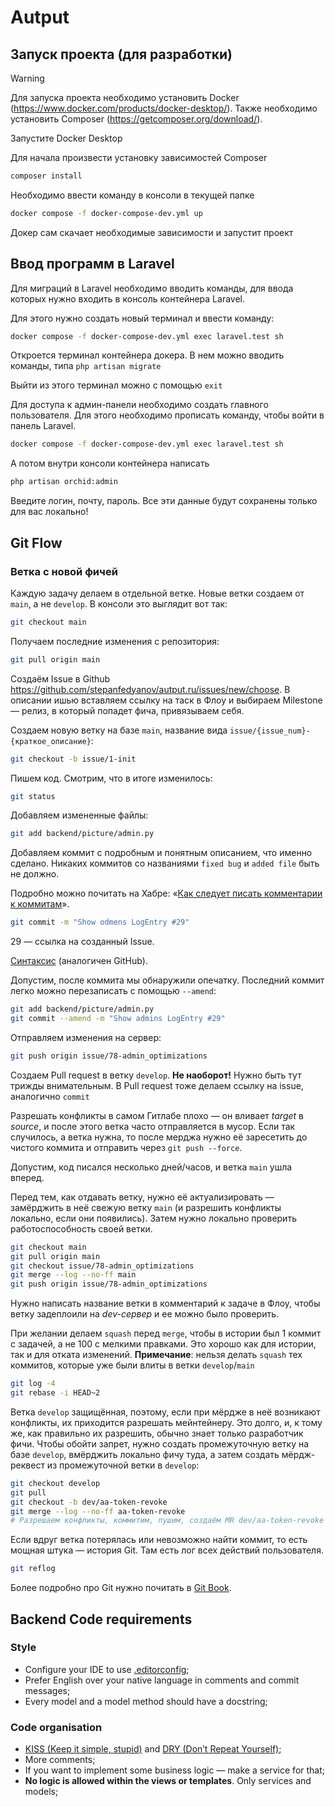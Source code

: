 # Autput

## Запуск проекта (для разработки)

> [!WARNING]
> Для запуска проекта необходимо установить Docker (https://www.docker.com/products/docker-desktop/).
> Также необходимо установить Composer (https://getcomposer.org/download/).

Запустите Docker Desktop

Для начала произвести установку зависимостей Composer

```bash
composer install
```

Необходимо ввести команду в консоли в текущей папке

```bash
docker compose -f docker-compose-dev.yml up
```

Докер сам скачает необходимые зависимости и запустит проект

## Ввод программ в Laravel

Для миграций в Laravel необходимо вводить команды, для ввода которых нужно входить в консоль контейнера Laravel.

Для этого нужно создать новый терминал и ввести команду:

```bash
docker compose -f docker-compose-dev.yml exec laravel.test sh 
```

Откроется терминал контейнера докера. В нем можно вводить команды, типа ```php artisan migrate```

Выйти из этого терминал можно с помощью ```exit```

Для доступа к админ-панели необходимо создать главного пользователя. Для этого необходимо прописать команду, чтобы войти в панель Laravel.
```bash
docker compose -f docker-compose-dev.yml exec laravel.test sh 
```

А потом внутри консоли контейнера написать
```bash
php artisan orchid:admin
```

Введите логин, почту, пароль. Все эти данные будут сохранены только для вас локально!

## Git Flow

### Ветка с новой фичей
Каждую задачу делаем в отдельной ветке. Новые ветки создаем от `main`, а не `develop`.
В консоли это выглядит вот так:

```bash
git checkout main
```

Получаем последние изменения с репозитория:

```bash
git pull origin main
```

Создаём Issue в Github
https://github.com/stepanfedyanov/autput.ru/issues/new/choose.
В описании ишью вставляем ссылку на таск в Флоу и 
выбираем Milestone — релиз, в который попадет фича, привязываем себя.

Создаем новую ветку на базе `main`, название вида `issue/{issue_num}-{краткое_описание}`:

```bash
git checkout -b issue/1-init
```

Пишем код.
Смотрим, что в итоге изменилось:

```bash
git status
```

Добавляем измененные файлы:

```bash
git add backend/picture/admin.py
```

Добавляем коммит с подробным и понятным описанием, что именно сделано. 
Никаких коммитов со названиями `fixed bug` и `added file` быть не должно.

Подробно можно почитать на Хабре: «[Как следует писать комментарии к коммитам](https://habr.com/ru/post/416887/ )».


```bash
git commit -m "Show odmens LogEntry #29"
```

29 — ссылка на созданный Issue.

[Синтаксис](https://docs.gitlab.com/ee/user/project/issues/managing_issues.html#closing-issues-automatically) 
(аналогичен GitHub).


Допустим, после коммита мы обнаружили опечатку.
Последний коммит легко можно перезаписать с помощью `--amend`:

```bash
git add backend/picture/admin.py
git commit --amend -m "Show admins LogEntry #29"
```

Отправляем изменения на сервер:

```bash
git push origin issue/78-admin_optimizations
```

Создаем Pull request в ветку `develop`. **Не наоборот!** Нужно быть тут трижды внимательным.
В Pull request тоже делаем ссылку на issue, аналогично `commit`

Разрешать конфликты в самом Гитлабе плохо — он вливает _target_ в _source_, и после этого ветка
часто отправляется в мусор. Если так случилось, а ветка нужна, то после мерджа нужно её заресетить
до чистого коммита и отправить через `git push --force`.

Допустим, код писался несколько дней/часов, и ветка `main` ушла вперед.

Перед тем, как отдавать ветку, нужно её актуализировать — замёрджить в неё свежую ветку `main` (и разрешить конфликты локально, если они появились).
Затем нужно локально проверить работоспособность своей ветки.

```bash
git checkout main
git pull origin main
git checkout issue/78-admin_optimizations
git merge --log --no-ff main
git push origin issue/78-admin_optimizations
```

Нужно написать название ветки в комментарий к задаче в Флоу, чтобы ветку задеплоили на _dev-сервер_ и ее можно было проверить.

При желании делаем `squash` перед `merge`, чтобы в истории был 1 коммит с задачей, а не 100 с мелкими правками. Это хорошо как для истории, так и для отката изменений.
**Примечание**: нельзя делать `squash` тех коммитов, которые уже были влиты в ветки `develop`/`main`

```bash
git log -4
git rebase -i HEAD~2
```

Ветка `develop` защищённая, поэтому, если при мёрдже в неё возникают конфликты, их приходится разрешать мейнтейнеру.
Это долго, и, к тому же, как правильно их разрешить, обычно знает только разработчик фичи. 
Чтобы обойти запрет, нужно создать промежуточную ветку на базе `develop`, вмёрджить локально фичу туда,
а затем создать мёрдж-реквест из промежуточной ветки в `develop`:

```bash
git checkout develop
git pull
git checkout -b dev/aa-token-revoke
git merge --log --no-ff aa-token-revoke
# Разрешаем конфликты, коммитим, пушим, создаём MR dev/aa-token-revoke → develop.
```

Если вдруг ветка потерялась или невозможно найти коммит, то есть мощная штука — история Git.
Там есть лог всех действий пользователя.

```bash
git reflog
```

Более подробно про Git нужно почитать в [Git Book](https://git-scm.com/book/ru/v2).

## Backend Code requirements

### Style

* Configure your IDE to use [.editorconfig](https://editorconfig.org/#download);
* Prefer English over your native language in comments and commit messages;
* Every model and a model method should have a docstring;

### Code organisation

* [KISS (Keep it simple, stupid)](https://ru.wikipedia.org/wiki/KISS_(принцип)) and [DRY (Don’t Repeat Yourself)](https://ru.wikipedia.org/wiki/Don’t_repeat_yourself);
* More comments;
* If you want to implement some business logic — make a service for that;
* **No logic is allowed within the views or templates**. Only services and models;

